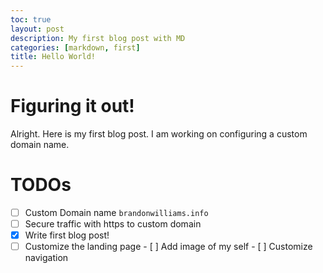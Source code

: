 ```yaml
---
toc: true
layout: post
description: My first blog post with MD
categories: [markdown, first]
title: Hello World!
---
```


# Figuring it out!

Alright.  Here is my first blog post.  I am working on configuring a custom domain name.

# TODOs

 - [ ] Custom Domain name `brandonwilliams.info`
 - [ ] Secure traffic with https to custom domain
 - [X] Write first blog post!
 - [ ] Customize the landing page
        - [ ] Add image of my self
        - [ ] Customize navigation